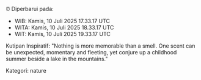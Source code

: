 ⏰ Diperbarui pada:
- WIB: Kamis, 10 Juli 2025 17.33.17 UTC
- WITA: Kamis, 10 Juli 2025 18.33.17 UTC
- WIT: Kamis, 10 Juli 2025 19.33.17 UTC

Kutipan Inspiratif:
"Nothing is more memorable than a smell. One scent can be unexpected, momentary and fleeting, yet conjure up a childhood summer beside a lake in the mountains."


Kategori: nature


